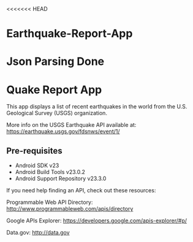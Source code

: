 <<<<<<< HEAD
# Earthquake-Report-App
Json Parsing Done
=======
Quake Report App
===================================

This app displays a list of recent earthquakes in the world
from the U.S. Geological Survey (USGS) organization.

More info on the USGS Earthquake API available at:
https://earthquake.usgs.gov/fdsnws/event/1/

Pre-requisites
--------------

- Android SDK v23
- Android Build Tools v23.0.2
- Android Support Repository v23.3.0

If you need help finding an API, check out these resources:

Programmable Web API Directory: http://www.programmableweb.com/apis/directory

Google APIs Explorer: https://developers.google.com/apis-explorer/#p/

Data.gov: http://data.gov


